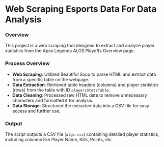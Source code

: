 
# Web Scraping Esports Data For Data Analysis 

### Overview
This project is a web scraping tool designed to extract and analyze player statistics from the Apex Legends ALGS Playoffs Overview page.

### Process Overview
- **Web Scraping**: Utilized Beautiful Soup to parse HTML and extract data from a specific table on the webpage.
- **Data Extraction**: Retrieved table headers (columns) and player statistics (rows) from the table with ID `playersStatsTable`.
- **Data Cleaning**: Processed raw HTML data to remove unnecessary characters and formatted it for analysis.
- **Data Storage**: Structured the extracted data into a CSV file for easy access and further use.

### Output
The script outputs a CSV file (`algs.csv`) containing detailed player statistics, including columns like Player Name, Kills, Points, etc.
